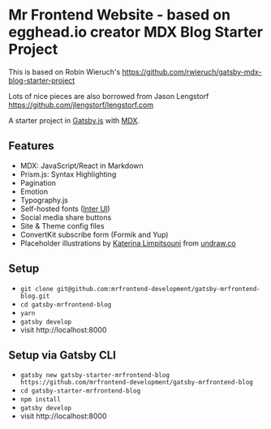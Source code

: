 # Mr Frontend Website - based on egghead.io creator MDX Blog Starter Project

This is based on Robin Wieruch's https://github.com/rwieruch/gatsby-mdx-blog-starter-project

Lots of nice pieces are also borrowed from Jason Lengstorf https://github.com/jlengstorf/lengstorf.com

A starter project in [Gatsby.js](https://www.gatsbyjs.org/) with [MDX](https://github.com/mdx-js/mdx).

## Features

- MDX: JavaScript/React in Markdown
- Prism.js: Syntax Highlighting
- Pagination
- Emotion
- Typography.js
- Self-hosted fonts ([Inter UI](https://rsms.me/inter/))
- Social media share buttons
- Site & Theme config files
- ConvertKit subscribe form (Formik and Yup)
- Placeholder illustrations by [Katerina Limpitsouni](https://twitter.com/ninalimpi) from [undraw.co](https://undraw.co/)

## Setup

- `git clone git@github.com:mrfrontend-development/gatsby-mrfrontend-blog.git`
- `cd gatsby-mrfrontend-blog`
- `yarn`
- `gatsby develop`
- visit http://localhost:8000

## Setup via Gatsby CLI

- `gatsby new gatsby-starter-mrfrontend-blog https://github.com/mrfrontend-development/gatsby-mrfrontend-blog`
- `cd gatsby-starter-mrfrontend-blog`
- `npm install`
- `gatsby develop`
- visit http://localhost:8000
